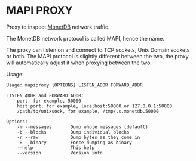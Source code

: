 MAPI PROXY
==========

Proxy to inspect [MonetDB] network traffic.

[MonetDB]: https://www.monetdb.org/

The MonetDB network protocol is called MAPI, hence the name.

The proxy can listen on and connect to TCP sockets, Unix Domain sockets or both.
The MAPI protocol is slightly different between the two, the proxy will
automatically adjust it when proxying between the two.

Usage:

```plain
Usage: mapiproxy [OPTIONS] LISTEN_ADDR FORWARD_ADDR

LISTEN_ADDR and FORWARD_ADDR:
    port, for example, 50000
    host:port, for example, localhost:50000 or 127.0.0.1:50000
    /path/to/unixsock, for example, /tmp/.s.monetdb.50000

Options:
    -m --messages       Dump whole messages (default)
    -b --blocks         Dump individual blocks
    -r --raw            Dump bytes as they come in
    -B --binary         Force dumping as binary
    --help              This help
    --version           Version info
```
